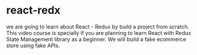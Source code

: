 # react-redx
we are going to learn about React - Redux by build a project from scratch. This video course is specially if you are planning to learn React with Redux State Management library as a beginner. We will build a fake ecommerce store using fake APIs. 
